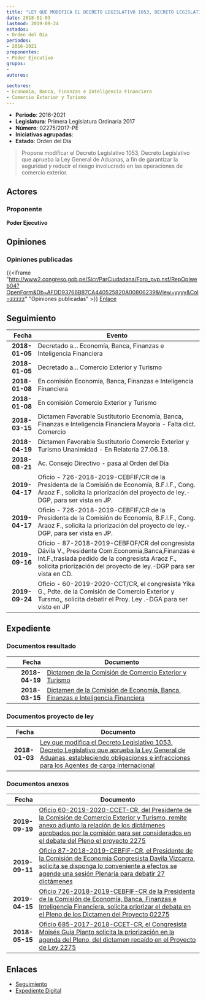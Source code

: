 ```yaml
---
title: "LEY QUE MODIFICA EL DECRETO LEGISLATIVO 1053, DECRETO LEGISLATIVO QUE APRUEBA LA LEY GENERAL DE ADUANAS, ESTABLECIENDO OBLIGACIONES E INFRACCIONES PARA LOS AGENTES DE CARGA INTERNACIONAL"
date: 2018-01-03
lastmod: 2019-09-24
estados:
- Orden del Día
periodos:
- 2016-2021
proponentes:
- Poder Ejecutivo
grupos:
- 
autores:

sectores:
- Economía, Banca, Finanzas e Inteligencia Financiera
- Comercio Exterior y Turismo
---
```

- **Periodo**: 2016-2021
- **Legislatura**: Primera Legislatura Ordinaria 2017
- **Número**: 02275/2017-PE
- **Iniciativas agrupadas**: 
- **Estado**: Orden del Día

> Propone modificar el Decreto Legislativo 1053, Decreto Legislativo que aprueba la Ley General de Aduanas, a fin de garantizar la seguridad y reducir el riesgo involucrado en las operaciones de comercio exterior.


## Actores

### Proponente

**Poder Ejecutivo**

## Opiniones

### Opiniones publicadas

{{<iframe "http://www2.congreso.gob.pe/Sicr/ParCiudadana/Foro_pvp.nsf/RepOpiweb04?OpenForm&Db=AFDD93766B87CA440525820A00806239&View=yyyy&Col=zzzzz" "Opiniones publicadas" >}}
[Enlace](http://www2.congreso.gob.pe/Sicr/ParCiudadana/Foro_pvp.nsf/RepOpiweb04?OpenForm&Db=AFDD93766B87CA440525820A00806239&View=yyyy&Col=zzzzz)


## Seguimiento

| Fecha | Evento |
|------:|--------|
| **2018-01-05** | Decretado a... Economía, Banca, Finanzas e Inteligencia Financiera |
| **2018-01-05** | Decretado a... Comercio Exterior y Turismo |
| **2018-01-08** | En comisión Economía, Banca, Finanzas e Inteligencia Financiera |
| **2018-01-08** | En comisión Comercio Exterior y Turismo |
| **2018-03-15** | Dictamen Favorable Sustitutorio Economía, Banca, Finanzas e Inteligencia Financiera Mayoria - Falta dict. Comercio |
| **2018-04-19** | Dictamen Favorable Sustitutorio Comercio Exterior y Turismo Unanimidad - En Relatoría 27.06.18. |
| **2018-08-21** | Ac. Consejo Directivo - pasa al Orden del Día |
| **2019-04-17** | Oficio - 726-2018-2019-CEBFIF/CR de la Presidenta de la Comisión de Economía, B.F.I.F., Cong. Araoz F., solicita la priorización del proyecto de ley.-DGP, para ser vista en JP. |
| **2019-04-17** | Oficio - 726-2018-2019-CEBFIF/CR de la Presidenta de la Comisión de Economía, B.F.I.F., Cong. Araoz F., solicita la priorización del proyecto de ley.-DGP, para ser vista en JP. |
| **2019-09-16** | Oficio - 87-2018-2019-CEBFOF/CR del congresista Dávila V., Presidente Com.Economia,Banca,Finanzas e Int.F.,traslada pedido de la congresista Araoz F., solicita priorización del proyecto de ley.-DGP para ser vista en CD. |
| **2019-09-24** | Oficio - 60-2019-2020-CCT/CR, el congresista Yika G., Pdte. de la Comisión de Comercio Exterior y Tursmo,, solicita debatir el Proy. Ley .-DGA para ser visto en JP |

## Expediente

### Documentos resultado

| Fecha | Documento |
|------:|-----------|
| **2018-04-19** | [Dictamen de la Comisión de Comercio Exterior y Turismo](http://www.leyes.congreso.gob.pe/Documentos/2016_2021/Dictamenes/Proyectos_de_Ley/02275DC03MAY20180419.pdf) |
| **2018-03-15** | [Dictamen de la Comisión de Economía, Banca, Finanzas e Inteligencia Financiera](http://www.leyes.congreso.gob.pe/Documentos/2016_2021/Dictamenes/Proyectos_de_Ley/02275DC09MAY20180315.pdf) |

### Documentos proyecto de ley

| Fecha | Documento |
|------:|-----------|
| **2018-01-03** | [Ley que modifica el Decreto Legislativo 1053, Decreto Legislativo que aprueba la Ley General de Aduanas, estableciendo obligaciones e infracciones para los Agentes de carga internacional](http://www.leyes.congreso.gob.pe/Documentos/2016_2021/Proyectos_de_Ley_y_de_Resoluciones_Legislativas/PL0227520180103.pdf) |

### Documentos anexos

| Fecha | Documento |
|------:|-----------|
| **2019-09-19** | [Oficio 60-2019-2020-CCET-CR, del Presidente de la Comisión de Comercio Exterior y Turismo, remite anexo adjunto la relación de los dictámenes aprobados por la comisión para ser considerados en el debate del Pleno el proyecto 2275](http://www.leyes.congreso.gob.pe/Documentos/2016_2021/Oficios/Comisiones_Ordinarias/OFICIO-60-2019-2020-CCET-CR.pdf) |
| **2019-09-11** | [Oficio 87-2018-2019-CEBFIF-CR, el Presidente de la Comisión de Economía Congresista Davila Vizcarra, solicita se disponga lo conveniente a efectos se agende una sesión Plenaria para debatir 27 dictámenes](http://www.leyes.congreso.gob.pe/Documentos/2016_2021/Oficios/Comisiones_Ordinarias/OFICIO-87-2018-2019-CEBFIF-CR.pdf) |
| **2019-04-15** | [Oficio 726-2018-2019-CEBFIF-CR de la Presidenta de la Comisión de Economía, Banca, Finanzas e Inteligencia Financiera, solicita priorizar el debata en el Pleno de los Dictamen del Proyecto 02275](http://www.leyes.congreso.gob.pe/Documentos/2016_2021/Oficios/Comisiones_Ordinarias/OFICIO-726-2018-2019-CEBFIF-CR.pdf) |
| **2018-05-15** | [Oficio 685-2017-2018-CCET-CR, el Congresista Moisés Guia Pianto solicita la priorización en la agenda del Pleno, del dictamen recaído en el Proyecto de Ley 2275](http://www.leyes.congreso.gob.pe/Documentos/2016_2021/Oficios/Comisiones_Ordinarias/OFICIO-965-2017-2018-CVC-CR.pdf) |

## Enlaces

- [Seguimiento](http://www2.congreso.gob.pe/Sicr/TraDocEstProc/CLProLey2016.nsf/f7fff46988ca05b1052578e100829cc7/162f087e4d9a03fc0525820b006a20b3?OpenDocument)
- [Expediente Digital](http://www2.congreso.gob.pe/Sicr/TraDocEstProc/CLProLey2016.nsf/f7fff46988ca05b1052578e100829cc7/162f087e4d9a03fc0525820b006a20b3?OpenDocument&Click=05257FB7005EB655.eb71d0cf91d8294e05256cdf006b5706/$Body/0.1C6C)

